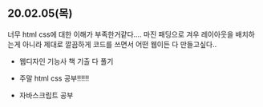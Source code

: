## 20.02.05(목)

너무 html css에 대한 이해가 부족한거같다....
마진 패딩으로 겨우 레이아웃을 배치하는게 아니라
제대로 깔끔하게 코드를 쓰면서 어떤 웹이든 다 만들고싶다..

+ 웹디자인 기능사 책 기출 다 풀기

+ 주말 html css 공부!!!!!!

+ 자바스크립트 공부



